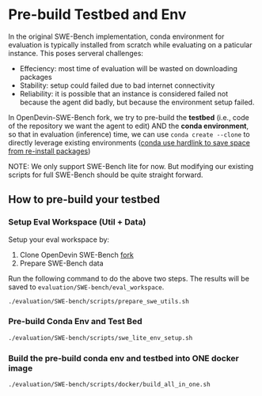 # Pre-build Testbed and Env

In the original SWE-Bench implementation, conda environment for evaluation is typically installed from scratch while evaluating on a paticular instance. This poses serveral challenges:

- Effeciency: most time of evaluation will be wasted on downloading packages
- Stability: setup could failed due to bad internet connectivity
- Reliability: it is possible that an instance is considered failed not because the agent did badly, but because the environment setup failed.

In OpenDevin-SWE-Bench fork, we try to pre-build the **testbed** (i.e., code of the repository we want the agent to edit) AND the **conda environment**, so that in evaluation (inference) time, we can use `conda create --clone` to directly leverage existing environments ([conda use hardlink to save space from re-install packages](https://stackoverflow.com/questions/55566419/why-are-packages-installed-rather-than-just-linked-to-a-specific-environment))

NOTE: We only support SWE-Bench lite for now. But modifying our existing scripts for full SWE-Bench should be quite straight forward.

## How to pre-build your testbed

### Setup Eval Workspace (Util + Data)

Setup your eval workspace by:
1. Clone OpenDevin SWE-Bench [fork](https://github.com/OpenDevin/OD-SWE-bench.git)
2. Prepare SWE-Bench data

Run the following command to do the above two steps. The results will be saved to `evaluation/SWE-bench/eval_workspace`.

```bash
./evaluation/SWE-bench/scripts/prepare_swe_utils.sh
```

### Pre-build Conda Env and Test Bed

```bash
./evaluation/SWE-bench/scripts/swe_lite_env_setup.sh
```

### Build the pre-build conda env and testbed into ONE docker image

```bash
./evaluation/SWE-bench/scripts/docker/build_all_in_one.sh
```
